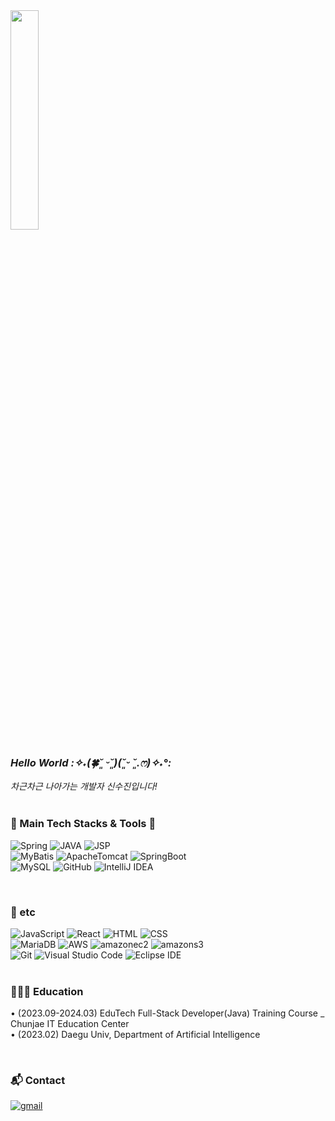 <img src="https://github.com/sxzuzv/sxzuzv/assets/106226864/b1e29432-f755-4bfa-b30a-5a27ba69ff0c" width="30%" height="30%">

### *Hello World *:✧˖(🍀˘͈ ᵕ˘͈)(˘͈ᵕ ˘͈.ෆ)✧˖°:**
<em>차근차근 나아가는 개발자 신수진입니다!</em>
<br><br>

### 🔭 Main Tech Stacks & Tools 🔭
![Spring](https://img.shields.io/badge/Spring-6DB33F?style=for-the-badge&logo=spring&logoColor=white)
![JAVA](https://img.shields.io/badge/Java-3766AB?style=for-the-badge&logo=Java&logoColor=white)
![JSP](https://img.shields.io/badge/Jsp-EE0000?style=for-the-badge&logo=Jsp&logoColor=white)
<br>
![MyBatis](https://img.shields.io/badge/MyBatis-000000?style=for-the-badge&logo=MyBatis&logoColor=white)
![ApacheTomcat](https://img.shields.io/badge/apachetomcat-F8DC75?style=for-the-badge&logo=apachetomcat&logoColor=black)
![SpringBoot](https://img.shields.io/badge/SpringBoot-6DB33F?style=for-the-badge&logo=SpringBoot&logoColor=white)
<br>
![MySQL](https://img.shields.io/badge/MySQL-4479A1?style=for-the-badge&logo=mysql&logoColor=white)
![GitHub](https://img.shields.io/badge/GitHub-181717?style=for-the-badge&logo=github&logoColor=white)
![IntelliJ IDEA](https://img.shields.io/badge/IntelliJIDEA-000000?style=for-the-badge&logo=intellijidea&logoColor=white)
<!-- <br> -->

<!-- <br> -->

<!-- ### 🌱 I'm Learning! -->
<br>

### 👀 etc
![JavaScript](https://img.shields.io/badge/JavaScript-F7DF1E?style=for-the-badge&logo=JavaScript&logoColor=black)
![React](https://img.shields.io/badge/react-61DAFB?style=for-the-badge&logo=react&logoColor=black)
![HTML](https://img.shields.io/badge/HTML-E34F26?style=for-the-badge&logo=html5&logoColor=white)
![CSS](https://img.shields.io/badge/CSS-1572B6?&style=for-the-badge&logo=css3&logoColor=white)
<br>
![MariaDB](https://img.shields.io/badge/MariaDB-003545?style=for-the-badge&logo=mariadb&logoColor=white)
![AWS](https://img.shields.io/badge/Amazon_AWS-232F3E?style=for-the-badge&logo=amazon-aws&logoColor=white)
![amazonec2](https://img.shields.io/badge/amazonec2-FF9900?style=for-the-badge&logo=amazonec2&logoColor=white)
![amazons3](https://img.shields.io/badge/amazons3-569A31?style=for-the-badge&logo=amazons3&logoColor=white)
<br>
![Git](https://img.shields.io/badge/Git-F05032?style=for-the-badge&logo=git&logoColor=white)
![Visual Studio Code](https://img.shields.io/badge/VisualStudioCode-007ACC?style=for-the-badge&logo=visualstudiocode&logoColor=white)
![Eclipse IDE](https://img.shields.io/badge/EclipseIDE-2C2255?style=for-the-badge&logo=eclipseide&logoColor=white)
<br><br>



### 👩🏻‍💻 Education
• (2023.09-2024.03) EduTech Full-Stack Developer(Java) Training Course _ Chunjae IT Education Center
<br>
• (2023.02) Daegu Univ, Department of Artificial Intelligence

<br>


### 📬 Contact
<a href="mailto:devszxn@gmail.com">![gmail](https://img.shields.io/badge/gmail-EA4335?style=flat-square&logo=gmail&logoColor=white)</a>










<!--
**sxzuzv/sxzuzv** is a ✨ _special_ ✨ repository because its `README.md` (this file) appears on your GitHub profile.

Here are some ideas to get you started:

- 🔭 I’m currently working on ...
- 🌱 I’m currently learning ...
- 👯 I’m looking to collaborate on ...
- 🤔 I’m looking for help with ...
- 💬 Ask me about ...
- 📫 How to reach me: ...
- 😄 Pronouns: ...
- ⚡ Fun fact: ...
-->

